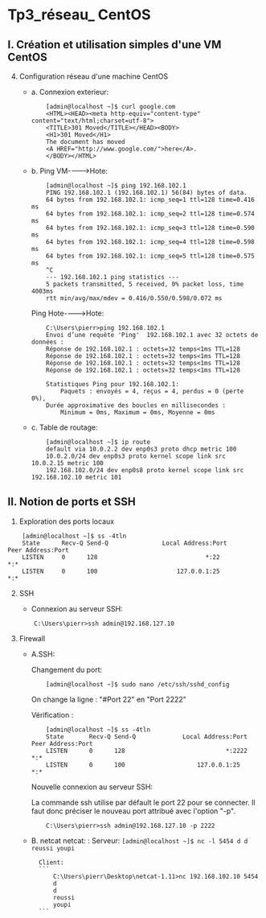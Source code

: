 # Tp3_réseau_ CentOS

## I. Création et utilisation simples d'une VM CentOS

4. Configuration réseau d'une machine CentOS

    * a. Connexion exterieur:
        ```
            [admin@localhost ~]$ curl google.com
            <HTML><HEAD><meta http-equiv="content-type" content="text/html;charset=utf-8">
            <TITLE>301 Moved</TITLE></HEAD><BODY>
            <H1>301 Moved</H1>
            The document has moved
            <A HREF="http://www.google.com/">here</A>.
            </BODY></HTML>
        ```

    * b. Ping VM---->Hote:
        ```
            [admin@localhost ~]$ ping 192.168.102.1
            PING 192.168.102.1 (192.168.102.1) 56(84) bytes of data.
            64 bytes from 192.168.102.1: icmp_seq=1 ttl=128 time=0.416 ms
            64 bytes from 192.168.102.1: icmp_seq=2 ttl=128 time=0.574 ms
            64 bytes from 192.168.102.1: icmp_seq=3 ttl=128 time=0.590 ms
            64 bytes from 192.168.102.1: icmp_seq=4 ttl=128 time=0.598 ms
            64 bytes from 192.168.102.1: icmp_seq=5 ttl=128 time=0.575 ms
            ^C
            --- 192.168.102.1 ping statistics ---
            5 packets transmitted, 5 received, 0% packet loss, time 4003ms
            rtt min/avg/max/mdev = 0.416/0.550/0.598/0.072 ms
        ```
        Ping Hote---->Hote:
        ```
            C:\Users\pierr>ping 192.168.102.1  
            Envoi d’une requête 'Ping'  192.168.102.1 avec 32 octets de données :
            Réponse de 192.168.102.1 : octets=32 temps<1ms TTL=128
            Réponse de 192.168.102.1 : octets=32 temps<1ms TTL=128
            Réponse de 192.168.102.1 : octets=32 temps<1ms TTL=128
            Réponse de 192.168.102.1 : octets=32 temps<1ms TTL=128

            Statistiques Ping pour 192.168.102.1:
                Paquets : envoyés = 4, reçus = 4, perdus = 0 (perte 0%),
            Durée approximative des boucles en millisecondes :
                Minimum = 0ms, Maximum = 0ms, Moyenne = 0ms
        ```  
    * c. Table de routage:
        ```
            [admin@localhost ~]$ ip route
            default via 10.0.2.2 dev enp0s3 proto dhcp metric 100
            10.0.2.0/24 dev enp0s3 proto kernel scope link src 10.0.2.15 metric 100
            192.168.102.0/24 dev enp0s8 proto kernel scope link src 192.168.102.10 metric 101      
        ```

## II. Notion de ports et SSH

1. Exploration des ports locaux

```
    [admin@localhost ~]$ ss -4tln
    State      Recv-Q Send-Q               Local Address:Port                              Peer Address:Port
    LISTEN     0      128                              *:22                                           *:*
    LISTEN     0      100                      127.0.0.1:25                                           *:*
```

2. SSH
    * Connexion au serveur SSH:
    ```
        C:\Users\pierr>ssh admin@192.168.127.10
    ```

3. Firewall

    * A.SSH:

        Changement du port:
        ```
            [admin@localhost ~]$ sudo nano /etc/ssh/sshd_config
        ```
        On change la ligne : "#Port 22" en "Port 2222"

        Vérification :
        ```
            [admin@localhost ~]$ ss -4tln
            State       Recv-Q Send-Q             Local Address:Port                            Peer Address:Port
            LISTEN      0      128                            *:2222                                       *:*
            LISTEN      0      100                    127.0.0.1:25                                         *:*
        ```

        Nouvelle connexion au serveur SSH:

        La commande ssh utilise par défault le port 22 pour se connecter. Il faut donc préciser le nouveau port attribué avec l'option "-p".
        ```
            C:\Users\pierr>ssh admin@192.168.127.10 -p 2222
        ```

    * B. netcat
        netcat: :
            Serveur:
            ```
                [admin@localhost ~]$ nc -l 5454
                d
                d
                reussi
                youpi
            ```

            Client:
            ```
                C:\Users\pierr\Desktop\netcat-1.11>nc 192.168.102.10 5454
                d
                d
                reussi
                youpi
            ```
